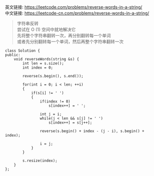 
英文链接: https://leetcode.com/problems/reverse-words-in-a-string/  
中文链接: https://leetcode-cn.com/problems/reverse-words-in-a-string/

>字符串反转   
尝试在 O (1) 空间中就地解决它  
先将整个字符串翻转一次，再分别翻转每一个单词   
或者先分别翻转每一个单词，然后再整个字符串翻转一次

```
class Solution {
public:
    void reverseWords(string &s) {
        int len = s.size();
        int index = 0;

        reverse(s.begin(), s.end());

        for(int i = 0; i < len; ++i)
        {
            if(s[i] != ' ')
            {
                if(index != 0)
                    s[index++] = ' ';

                int j = i;
                while(j < len && s[j] != ' ')
                    s[index++] = s[j++];

                reverse(s.begin() + index - (j - i), s.begin() + index);

                i = j;
            }
        }

        s.resize(index);
    }
};
```
